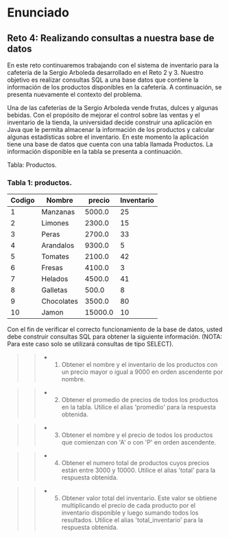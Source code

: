 # Enunciado
## Reto 4: Realizando consultas a nuestra base de datos

En este reto continuaremos trabajando con el sistema de inventario para la cafetería de la Sergio Arboleda desarrollado en el Reto 2 y 3. Nuestro objetivo es realizar consultas SQL a una base datos que contiene la información de los productos disponibles en la cafetería. A continuación, se presenta nuevamente el contexto del problema.

Una de las cafeterías de la Sergio Arboleda vende frutas, dulces y algunas bebidas. Con el propósito de mejorar el control sobre las ventas y el inventario de la tienda, la universidad decide construir una aplicación en Java que le permita almacenar la información de los productos y calcular algunas estadísticas sobre el inventario. En este momento la aplicación tiene una base de datos que cuenta con una tabla llamada Productos. La información disponible en la tabla se presenta a continuación.


Tabla: Productos.

### Tabla 1: productos.
| Codigo                 | Nombre                                    |  precio| Inventario |
|--------------------- | ------------------------------------------- | ------ | ---------- |
| 1                    |               Manzanas                      | 5000.0 |25          |
| 2                    |               Limones                       | 2300.0 |15          |
| 3                    |               Peras                         | 2700.0 |33          |
| 4                    |               Arandalos                     | 9300.0 |5           |
| 5                    |               Tomates                       | 2100.0 |42          |
| 6                    |               Fresas                        | 4100.0 |3           |
| 7                    |               Helados                       | 4500.0 |41          |
| 8                    |               Galletas                      | 500.0  |8           |
| 9                    |               Chocolates                    | 3500.0 |80          |
| 10                   |               Jamon                         | 15000.0|10          |

Con el fin de verificar el correcto funcionamiento de la base de datos, usted debe construir consultas SQL para obtener la siguiente información. (NOTA: Para este caso solo se utilizará consultas de tipo SELECT).

>> * 1. Obtener el nombre y el inventario de los productos con un precio mayor o igual a 9000 en orden ascendente por nombre.

>> * 2. Obtener el promedio de precios de todos los productos en la tabla. Utilice el alias 'promedio' para la respuesta obtenida.

>> * 3. Obtener el nombre y el precio de todos los productos que comienzan con 'A' o con 'P' en orden ascendente.

>> * 4. Obtener el numero total de productos cuyos precios están entre 3000 y 10000. Utilice el alias 'total' para la respuesta obtenida.

>> * 5. Obtener valor total del inventario. Este valor se obtiene multiplicando el precio de cada producto por el inventario disponible y luego sumando todos los resultados. Utilice el alias 'total_inventario' para la respuesta obtenida.
